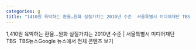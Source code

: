 ```yaml
---
categories: g
title: "1410원 육박하는 환율…원화 실질가치는 2010년 수준  서울특별시 미디어재단 TBS  TBS뉴스"
---
```

1,410원 육박하는 환율…원화 실질가치는 2010년 수준 | 서울특별시 미디어재단 TBS&nbsp;&nbsp;TBS뉴스Google 뉴스에서 전체 콘텐츠 보기